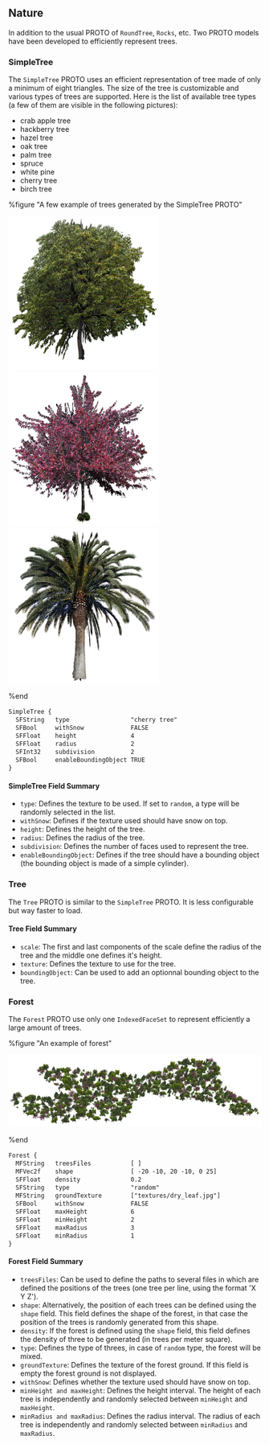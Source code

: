 ## Nature

In addition to the usual PROTO of `RoundTree`, `Rocks`, etc.
Two PROTO models have been developed to efficiently represent trees.

### SimpleTree

The `SimpleTree` PROTO uses an efficient representation of tree made of only a minimum of eight triangles.
The size of the tree is customizable and various types of trees are supported.
Here is the list of available tree types (a few of them are visible in the following pictures):

- crab apple tree
- hackberry tree
- hazel tree
- oak tree
- palm tree
- spruce
- white pine
- cherry tree
- birch tree

%figure "A few example of trees generated by the SimpleTree PROTO"

![tree1.png](images/tree1.png)
![tree2.png](images/tree2.png)
![tree3.png](images/tree3.png)

%end

```
SimpleTree {
  SFString   type                 "cherry tree"
  SFBool     withSnow             FALSE
  SFFloat    height               4
  SFFloat    radius               2
  SFInt32    subdivision          2
  SFBool     enableBoundingObject TRUE
}
```

#### SimpleTree Field Summary

- `type`: Defines the texture to be used.
If set to `random`, a type will be randomly selected in the list.
- `withSnow`: Defines if the texture used should have snow on top.
- `height`: Defines the height of the tree.
- `radius`: Defines the radius of the tree.
- `subdivision`: Defines the number of faces used to represent the tree.
- `enableBoundingObject`: Defines if the tree should have a bounding object (the bounding object is made of a simple cylinder).

### Tree

The `Tree` PROTO is similar to the `SimpleTree` PROTO.
It is less configurable but way faster to load.

#### Tree Field Summary

- `scale`: The first and last components of the scale define the radius of the tree and the middle one defines it's height.
- `texture`: Defines the texture to use for the tree.
- `boundingObject`: Can be used to add an optionnal bounding object to the tree.

### Forest

The `Forest` PROTO use only one `IndexedFaceSet` to represent efficiently a large amount of trees.

%figure "An example of forest"

![forest.png](images/forest.png)

%end

```
Forest {
  MFString   treesFiles           [ ]
  MFVec2f    shape                [ -20 -10, 20 -10, 0 25]
  SFFloat    density              0.2
  SFString   type                 "random"
  MFString   groundTexture        ["textures/dry_leaf.jpg"]
  SFBool     withSnow             FALSE
  SFFloat    maxHeight            6
  SFFloat    minHeight            2
  SFFloat    maxRadius            3
  SFFloat    minRadius            1
}
```

#### Forest Field Summary

- `treesFiles`: Can be used to define the paths to several files in which are defined the positions of the trees (one tree per line, using the format 'X Y Z').
- `shape`: Alternatively, the position of each trees can be defined using the `shape` field.
This field defines the shape of the forest, in that case the position of the trees is randomly generated from this shape.
- `density`: If the forest is defined using the `shape` field, this field defines the density of three to be generated (in trees per meter square).
- `type`: Defines the type of threes, in case of `random` type, the forest will be mixed.
- `groundTexture`: Defines the texture of the forest ground.
If this field is empty the forest ground is not displayed.
- `withSnow`: Defines whether the texture used should have snow on top.
- `minHeight and maxHeight`: Defines the height interval.
The height of each tree is independently and randomly selected between `minHeight` and `maxHeight`.
- `minRadius and maxRadius`: Defines the radius interval.
The radius of each tree is independently and randomly selected between `minRadius` and `maxRadius`.
